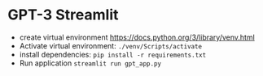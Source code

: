 # GPT-3 Streamlit

- create virtual environment https://docs.python.org/3/library/venv.html
- Activate virtual environment: `./venv/Scripts/activate`
- install dependencies: `pip install -r requirements.txt`
- Run application `streamlit run gpt_app.py`
